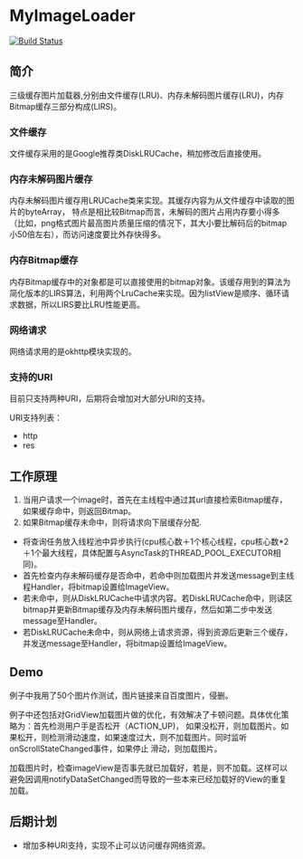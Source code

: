 # MyImageLoader 
[![Build Status](https://travis-ci.org/WrongChao/MyImageLoader.svg?branch=master)](https://travis-ci.org/WrongChao/MyImageLoader)

## 简介

三级缓存图片加载器,分别由文件缓存(LRU)、内存未解码图片缓存(LRU)，内存Bitmap缓存三部分构成(LIRS)。

### 文件缓存
文件缓存采用的是Google推荐类DiskLRUCache，稍加修改后直接使用。

### 内存未解码图片缓存
内存未解码图片缓存用LRUCache类来实现。其缓存内容为从文件缓存中读取的图片的byteArray，
特点是相比较Bitmap而言，未解码的图片占用内存要小得多（比如，png格式图片最高图片质量压缩的情况下，其大小要比解码后的bitmap小50倍左右），而访问速度要比外存快得多。

### 内存Bitmap缓存
内存Bitmap缓存中的对象都是可以直接使用的bitmap对象。该缓存用到的算法为简化版本的LIRS算法，利用两个LruCache来实现。因为listView是顺序、循环请求数据，所以LIRS要比LRU性能更高。

### 网络请求
网络请求用的是okhttp模块实现的。

### 支持的URI
目前只支持两种URI，后期将会增加对大部分URI的支持。

URI支持列表：
- http
- res

## 工作原理

1. 当用户请求一个image时，首先在主线程中通过其url直接检索Bitmap缓存，如果缓存命中，则返回Bitmap。
2. 如果Bitmap缓存未命中，则将请求向下层缓存分配.
- 将查询任务放入线程池中异步执行(cpu核心数＋1个核心线程，cpu核心数*2＋1个最大线程，具体配置与AsyncTask的THREAD_POOL_EXECUTOR相同)。
- 首先检查内存未解码缓存是否命中，若命中则加载图片并发送message到主线程Handler，将bitmap设置给ImageView。
- 若未命中，则从DiskLRUCache中请求内容。若DiskLRUCache命中，则读区bitmap并更新Bitmap缓存及内存未解码图片缓存，然后如第二步中发送message至Handler。
- 若DiskLRUCache未命中，则从网络上请求资源，得到资源后更新三个缓存，并发送message至Handler，将bitmap设置给ImageView。

## Demo

例子中我用了50个图片作测试，图片链接来自百度图片，侵删。

例子中还包括对GridView加载图片做的优化，有效解决了卡顿问题。具体优化策略为：首先检测用户手是否松开（ACTION_UP)，
如果没松开，则加载图片。如果松开，则检测滑动速度，如果速度过大，则不加载图片。同时监听onScrollStateChanged事件，如果停止
滑动，则加载图片。

加载图片时，检查imageView是否事先就已加载好，若是，则不加载。这样可以避免因调用notifyDataSetChanged而导致的一些本来已经加载好的View的重复加载。　

## 后期计划

- 增加多种URI支持，实现不止可以访问缓存网络资源。

